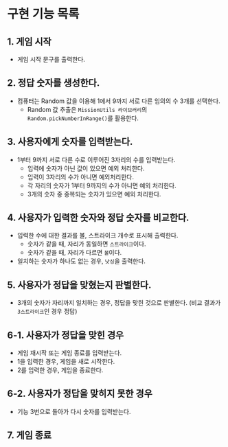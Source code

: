 # 구현 기능 목록

## 1. 게임 시작

- 게임 시작 문구를 출력한다.

## 2. 정답 숫자를 생성한다.

- 컴퓨터는 Random 값을 이용해 1에서 9까지 서로 다른 임의의 수 3개를 선택한다.
  - Random 값 추출은 `MissionUtils 라이브러리`의 `Random.pickNumberInRange()`를 활용한다.

## 3. 사용자에게 숫자를 입력받는다.

- 1부터 9까지 서로 다른 수로 이루어진 3자리의 수를 입력받는다.
  - 입력에 숫자가 아닌 값이 있으면 예외 처리한다.
  - 입력이 3자리의 수가 아니면 예외처리한다.
  - 각 자리의 숫자가 1부터 9까지의 수가 아니면 예외 처리한다.
  - 3개의 숫자 중 중복되는 숫자가 있으면 예외 처리한다.

## 4. 사용자가 입력한 숫자와 정답 숫자를 비교한다.

- 입력한 수에 대한 결과를 볼, 스트라이크 개수로 표시해 출력한다.
  - 숫자가 같을 때, 자리가 동일하면 `스트라이크`이다.
  - 숫자가 같을 때, 자리가 다르면 `볼`이다.
- 일치하는 숫자가 하나도 없는 경우, `낫싱`을 출력한다.

## 5. 사용자가 정답을 맞혔는지 판별한다.

- 3개의 숫자가 자리까지 일치하는 경우, 정답을 맞힌 것으로 판별한다. (비교 결과가 `3스트라이크`인 경우 정답)

## 6-1. 사용자가 정답을 맞힌 경우

- 게임 재시작 또는 게임 종료를 입력받는다.
- 1을 입력한 경우, 게임을 새로 시작한다.
- 2를 입력한 경우, 게임을 종료한다.

## 6-2. 사용자가 정답을 맞히지 못한 경우

- 기능 3번으로 돌아가 다시 숫자를 입력받는다.

## 7. 게임 종료
